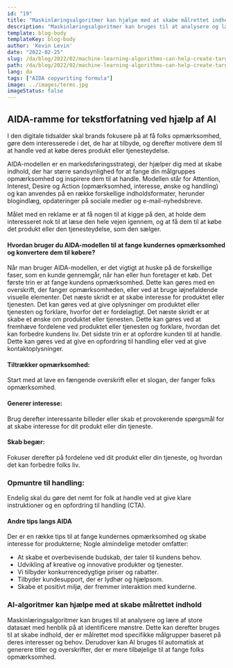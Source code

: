 ```yaml
---
id: "19"
title: "Maskinlæringsalgoritmer kan hjælpe med at skabe målrettet indhold"
description: "Maskinlæringsalgoritmer kan bruges til at analysere og lære af store datasæt med henblik på at identificere mønstre. Dette kan derefter bruges til at skabe indhold, der er målrettet mod bestemte målgrupper baseret på deres interesser. Ved at bruge maskinlæring kan virksomheder skabe indhold, der er mere relevant for deres kunder, og som vil bidrage til at øge salget."
template: blog-body
templateKey: blog-body
author: 'Kevin Levin'
date: "2022-02-25"
slug: /da/blog/2022/02/machine-learning-algorithms-can-help-create-targeted-content
path: /da/blog/2022/02/machine-learning-algorithms-can-help-create-targeted-content
lang: da
tags: ["AIDA copywriting formula"]
image: ../images/terms.jpg
imageStatus: false
---
```

## AIDA-ramme for tekstforfatning ved hjælp af AI

I den digitale tidsalder skal brands fokusere på at få folks opmærksomhed, gøre dem interesserede i det, de har at tilbyde, og derefter motivere dem til at handle ved at købe deres produkt eller tjenesteydelse.

AIDA-modellen er en markedsføringsstrategi, der hjælper dig med at skabe indhold, der har større sandsynlighed for at fange din målgruppes opmærksomhed og inspirere dem til at handle. Modellen står for Attention, Interest, Desire og Action (opmærksomhed, interesse, ønske og handling) og kan anvendes på en række forskellige indholdsformater, herunder blogindlæg, opdateringer på sociale medier og e-mail-nyhedsbreve.

Målet med en reklame er at få nogen til at kigge på den, at holde dem interesseret nok til at læse den hele vejen igennem, og at få dem til at købe det produkt eller den tjenesteydelse, som den sælger.



#### Hvordan bruger du AIDA-modellen til at fange kundernes opmærksomhed og konvertere dem til købere?

Når man bruger AIDA-modellen, er det vigtigt at huske på de forskellige faser, som en kunde gennemgår, når han eller hun foretager et køb. Det første trin er at fange kundens opmærksomhed. Dette kan gøres med en overskrift, der fanger opmærksomheden, eller ved at bruge iøjnefaldende visuelle elementer. Det næste skridt er at skabe interesse for produktet eller tjenesten. Det kan gøres ved at give oplysninger om produktet eller tjenesten og forklare, hvorfor det er fordelagtigt. Det næste skridt er at skabe et ønske om produktet eller tjenesten. Dette kan gøres ved at fremhæve fordelene ved produktet eller tjenesten og forklare, hvordan det kan forbedre kundens liv. Det sidste trin er at opfordre kunden til at handle. Dette kan gøres ved at give en opfordring til handling eller ved at give kontaktoplysninger.




#### Tiltrækker opmærksomhed:

Start med at lave en fængende overskrift eller et slogan, der fanger folks opmærksomhed.


#### Generer interesse:

Brug derefter interessante billeder eller skab et provokerende spørgsmål for at skabe interesse for dit produkt eller din tjeneste.


#### Skab begær:

Fokuser derefter på fordelene ved dit produkt eller din tjeneste, og hvordan det kan forbedre folks liv.

### Opmuntre til handling:


Endelig skal du gøre det nemt for folk at handle ved at give klare instruktioner og en opfordring til handling (CTA).



#### Andre tips langs AIDA

Der er en række tips til at fange kundernes opmærksomhed og skabe interesse for produkterne; Nogle almindelige metoder omfatter:

- At skabe et overbevisende budskab, der taler til kundens behov.
- Udvikling af kreative og innovative produkter og tjenester.
- Vi tilbyder konkurrencedygtige priser og rabatter.
- Tilbyder kundesupport, der er lydhør og hjælpsom.
- Skabe et positivt miljø, der fremmer interaktion med kunderne.



### AI-algoritmer kan hjælpe med at skabe målrettet indhold
Maskinlæringsalgoritmer kan bruges til at analysere og lære af store datasæt med henblik på at identificere mønstre. Dette kan derefter bruges til at skabe indhold, der er målrettet mod specifikke målgrupper baseret på deres interesser og behov. Derudover kan AI bruges til automatisk at generere titler og overskrifter, der er mere tilbøjelige til at fange folks opmærksomhed.
